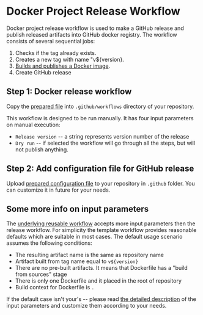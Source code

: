 # Docker Project Release Workflow

Docker project release workflow is used to make a GitHub release and publish released artifacts into GitHub docker registry.
The workflow consists of several sequential jobs:

1. Checks if the tag already exists.
2. Creates a new tag with name "v${version}.
3. [Builds and publishes a Docker image](https://github.com/Netcracker/qubership-workflow-hub/blob/main/docs/reusable/docker-publish.md).
4. Create GitHub release

## Step 1: Docker release workflow

Copy the [prepared file](https://github.com/Netcracker/.github/blob/main/workflow-templates/docker-release.yaml) into `.github/workflows` directory of your repository.

This workflow is designed to be run manually. It has four input parameters on manual execution:

- `Release version` -- a string represents version number of the release
- `Dry run` -- if selected the workflow will go through all the steps, but will not publish anything.

## Step 2: Add configuration file for GitHub release

Upload [prepared configuration file](https://github.com/Netcracker/.github/blob/main/config/examples/release-drafter-config.yml) to your repository in `.github` folder. You can customize it in future for your needs.

## Some more info on input parameters

The [underlying reusable workflow](https://github.com/Netcracker/qubership-workflow-hub/blob/main/.github/workflows/docker-publish.yml) accepts more input parameters then the release workflow. For simplicity the template workflow provides reasonable defaults which are suitable in most cases. The default usage scenario assumes the following conditions:

- The resulting artifact name is the same as repository name
- Artifact built from tag name equal to `v${version}`
- There are no pre-built artifacts. It means that Dockerfile has a "build from sources" stage
- There is only one Dockerfile and it placed in the root of repository
- Build context for Dockerfile is `.`

If the default case isn't your's -- please read [the detailed description](https://github.com/Netcracker/qubership-workflow-hub/blob/main/docs/reusable/docker-publish.md#detailed-description-of-variables) of the input parameters and customize them according to your needs.
